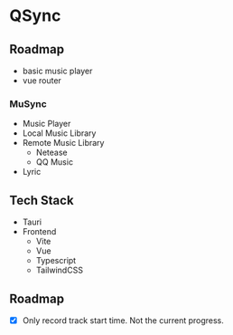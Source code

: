 # QSync

## Roadmap

- basic music player
- vue router

### MuSync

- Music Player
- Local Music Library
- Remote Music Library
   - Netease
   - QQ Music
- Lyric

## Tech Stack

- Tauri
- Frontend
   - Vite
   - Vue
   - Typescript
   - TailwindCSS

## Roadmap

- [x] Only record track start time. Not the current progress.
